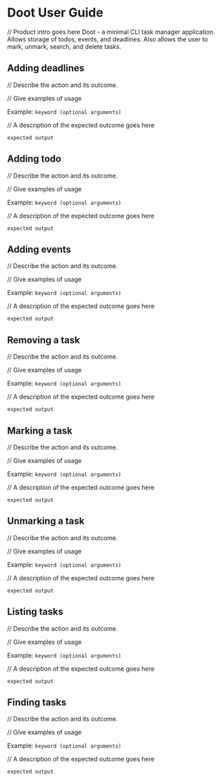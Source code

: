 # Doot User Guide
// Product intro goes here
Doot - a minimal CLI task manager application. Allows storage of todos, events, and deadlines. Also allows the user to
mark, unmark, search, and delete tasks.


## Adding deadlines

// Describe the action and its outcome.

// Give examples of usage

Example: `keyword (optional arguments)`

// A description of the expected outcome goes here

```
expected output
```

## Adding todo

// Describe the action and its outcome.

// Give examples of usage

Example: `keyword (optional arguments)`

// A description of the expected outcome goes here

```
expected output
```

## Adding events

// Describe the action and its outcome.

// Give examples of usage

Example: `keyword (optional arguments)`

// A description of the expected outcome goes here

```
expected output
```


## Removing a task

// Describe the action and its outcome.

// Give examples of usage

Example: `keyword (optional arguments)`

// A description of the expected outcome goes here

```
expected output
```


## Marking a task

// Describe the action and its outcome.

// Give examples of usage

Example: `keyword (optional arguments)`

// A description of the expected outcome goes here

```
expected output
```


## Unmarking a task

// Describe the action and its outcome.

// Give examples of usage

Example: `keyword (optional arguments)`

// A description of the expected outcome goes here

```
expected output
```

## Listing tasks

// Describe the action and its outcome.

// Give examples of usage

Example: `keyword (optional arguments)`

// A description of the expected outcome goes here

```
expected output
```


## Finding tasks

// Describe the action and its outcome.

// Give examples of usage

Example: `keyword (optional arguments)`

// A description of the expected outcome goes here

```
expected output
```
